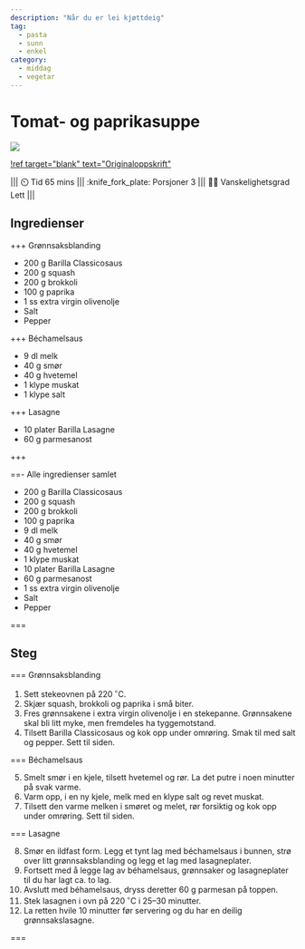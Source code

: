 ```yaml
---
description: "Når du er lei kjøttdeig"
tag:
  - pasta
  - sunn
  - enkel
category:
  - middag
  - vegetar
---
```


# Tomat- og paprikasuppe

![](/static/vegetar-lasagne/vegetar-lasagne.webp)

[!ref target="blank" text="Originaloppskrift"](https://www.barilla.com/nn-no/oppskrifter/collezione/barilla-lasagne-med-classicosaus-og-spro-gronnsaker)

||| :timer_clock: Tid
65 mins
||| :knife_fork_plate: Porsjoner
3
||| :cook: Vanskelighetsgrad
Lett
|||

## Ingredienser

+++ Grønnsaksblanding

- 200 g Barilla Classicosaus
- 200 g squash
- 200 g brokkoli
- 100 g paprika
- 1 ss extra virgin olivenolje
- Salt
- Pepper

+++ Béchamelsaus

- 9 dl melk
- 40 g smør
- 40 g hvetemel
- 1 klype muskat
- 1 klype salt

+++ Lasagne

- 10 plater Barilla Lasagne
- 60 g parmesanost

+++

==- Alle ingredienser samlet

- 200 g Barilla Classicosaus
- 200 g squash
- 200 g brokkoli
- 100 g paprika
- 9 dl melk
- 40 g smør
- 40 g hvetemel
- 1 klype muskat
- 10 plater Barilla Lasagne
- 60 g parmesanost
- 1 ss extra virgin olivenolje
- Salt
- Pepper

===

## Steg

=== Grønnsaksblanding

1. Sett stekeovnen på $220\,\mathrm{^\circ C}$.
2. Skjær squash, brokkoli og paprika i små biter.
3. Fres grønnsakene i extra virgin olivenolje i en stekepanne. Grønnsakene skal bli litt
   myke, men fremdeles ha tyggemotstand.
4. Tilsett Barilla Classicosaus og kok opp under omrøring. Smak til med salt og pepper.
   Sett til siden.

=== Béchamelsaus

5. Smelt smør i en kjele, tilsett hvetemel og rør. La det putre i noen minutter på svak
   varme.
6. Varm opp, i en ny kjele, melk med en klype salt og revet muskat.
7. Tilsett den varme melken i smøret og melet, rør forsiktig og kok opp under omrøring.
   Sett til siden.

=== Lasagne

8. Smør en ildfast form. Legg et tynt lag med béchamelsaus i bunnen, strø over litt
   grønnsaksblanding og legg et lag med lasagneplater.
9. Fortsett med å legge lag av béhamelsaus, grønnsaker og lasagneplater til du har lagt
   ca. to lag.
10. Avslutt med béhamelsaus, dryss deretter 60 g parmesan på toppen.
11. Stek lasagnen i ovn på $220\,\mathrm{^\circ C}$ i $25$–$30$ minutter.
12. La retten hvile 10 minutter før servering og du har en deilig grønnsakslasagne.

===
